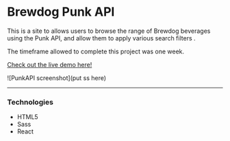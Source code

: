 # Brewdog Punk API

This is a site to allows users to browse the range of Brewdog beverages using the Punk API, and allow them to apply various search filters .

The timeframe allowed to complete this project was one week.

[Check out the live demo here!](https://jasenscode.github.io/punk-api/)

![PunkAPI screenshot](put ss here)
____________
### Technologies

- HTML5
- Sass
- React
